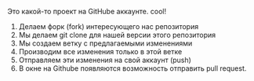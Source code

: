 Это какой-то проект на GitHube аккаунте.
cool!

1. Делаем форк (fork) интересующего нас репозитория
2. Мы делаем git clone для нашей версии этого репозитория
3. Мы создаем ветку с предлагаемыми изменениями
4. Производим все изменения только в этой ветке 
5. Отправляем эти изменения на свой аккаунт (push) 
6. В окне на Githube появляются возможность отправить pull request.
